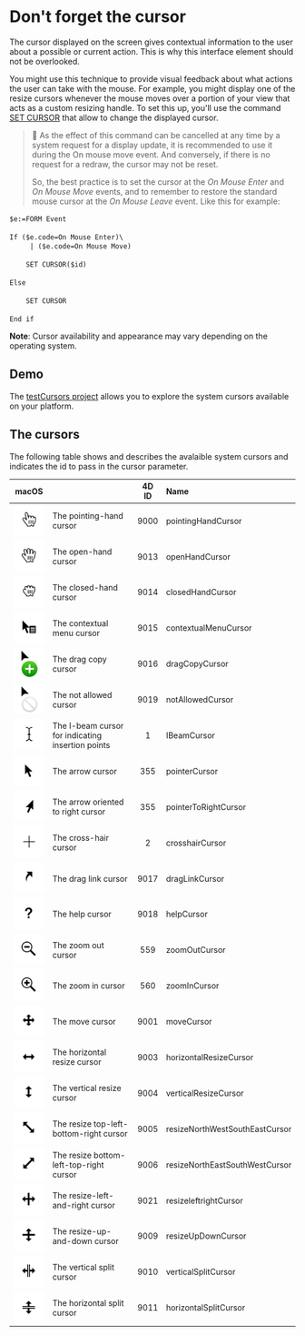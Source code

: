 
[256]: cursors/ibeam@2x.png
[260]: cursors/beachball@2x.png
[355]: cursors/pointer@2x.png
[552]: cursors/cross@2x.png
[559]: cursors/zoomout@2x.png
[560]: cursors/zoomin@2x.png
[9000]: cursors/pointinghand@2x.png
[9001]: cursors/move@2x.png
[9003]: cursors/resizeeastwest@2x.png
[9004]: cursors/resizenorthsouth@2x.png
[9005]: cursors/resizenorthwestsoutheast@2x.png
[9006]: cursors/resizenortheastsouthwest@2x.png
[9009]: cursors/resizeupdown@2x.png
[9010]: cursors/verticalSplit@2x.png
[9011]: cursors/horizontalSplit@2x.png
[9013]: cursors/openhand@2x.png
[9014]: cursors/closedhand@2x.png
[9015]: cursors/contextualmenu@2x.png
[9016]: cursors/copy@2x.png
[9017]: cursors/makealias@2x.png
[9018]: cursors/help@2x.png
[9019]: cursors/notallowed@2x.png
[9020]: cursors/pointerToRight@2x.png
[9021]: cursors/resizeleftright@2x.png

# Don't forget the cursor

The cursor displayed on the screen gives contextual information to the user about a possible or current action. This is why this interface element should not be overlooked. 

You might use this technique to provide visual feedback about what actions the user can take with the mouse. For example, you might display one of the resize cursors whenever the mouse moves over a portion of your view that acts as a custom resizing handle. To set this up, you'll use the command <a href="https://doc.4d.com/4Dv19/4D/19.1/SET-CURSOR.301-5652895.en.html" target="_blank">SET CURSOR</a> that allow to change the displayed cursor.

> 📌 As the effect of this command can be cancelled at any time by a system request for a display update, it is recommended to use it during the On mouse move event. And conversely, if there is no request for a redraw, the cursor may not be reset. 
> 
> So, the best practice is to set the cursor at the _On Mouse Enter_ and _On Mouse Move_ events, and to remember to restore the standard mouse cursor at the _On Mouse Leave_ event. Like this for example:

```4D
$e:=FORM Event

If ($e.code=On Mouse Enter)\
	 | ($e.code=On Mouse Move)
	
	SET CURSOR($id)
	
Else 
	
	SET CURSOR
	
End if 
```

**Note**: Cursor availability and appearance may vary depending on the operating system.

## Demo

The <a href="../testCursors/Project/testCursors.4DProject">testCursors project</a> allows you to explore the system cursors available on your platform.


## The cursors

The following table shows and describes the avalaible system cursors and indicates the id to pass in the cursor parameter.

|      macOS           |       | 4D ID |  Name  |
|:--------------------:|:------|:-----:|:------|
|![Alt Image Text][9000]| The pointing-hand cursor | 9000 | pointingHandCursor | 
|![Alt Image Text][9013]| The open-hand cursor | 9013 | openHandCursor | 
|![Alt Image Text][9014]| The closed-hand cursor | 9014 | closedHandCursor | 
|![Alt Image Text][9015]| The contextual menu cursor | 9015 | contextualMenuCursor | 
|![Alt Image Text][9016]| The drag copy cursor | 9016 | dragCopyCursor| 
|![Alt Image Text][9019]| The not allowed cursor | 9019 | notAllowedCursor| 
|![Alt Image Text][256]| The I-beam cursor for indicating insertion points| 1 | IBeamCursor |
|![Alt Image Text][355]| The arrow cursor | 355| pointerCursor  |
|![Alt Image Text][9020]| The arrow oriented to right cursor | 355| pointerToRightCursor  |
|![Alt Image Text][552]| The cross-hair cursor | 2 | crosshairCursor |
|![Alt Image Text][9017]| The drag link cursor | 9017  | dragLinkCursor |
|![Alt Image Text][9018]| The help cursor | 9018 | helpCursor |
|![Alt Image Text][559]| The zoom out cursor | 559 | zoomOutCursor |
|![Alt Image Text][560]| The zoom in cursor | 560 | zoomInCursor |
|![Alt Image Text][9001]| The move cursor| 9001 | moveCursor
|![Alt Image Text][9003]| The horizontal resize cursor | 9003 | horizontalResizeCursor |
|![Alt Image Text][9004]| The vertical resize cursor | 9004 | verticalResizeCursor |
|![Alt Image Text][9005]| The resize top-left-bottom-right cursor | 9005  | resizeNorthWestSouthEastCursor |
|![Alt Image Text][9006]| The resize bottom-left-top-right cursor | 9006  | resizeNorthEastSouthWestCursor |
|![Alt Image Text][9021]| The resize-left-and-right cursor | 9021  | resizeleftrightCursor |
|![Alt Image Text][9009]| The resize-up-and-down cursor | 9009  | resizeUpDownCursor |
|![Alt Image Text][9010]| The vertical split cursor | 9010  | verticalSplitCursor |
|![Alt Image Text][9011]| The horizontal split cursor | 9011  | horizontalSplitCursor |
